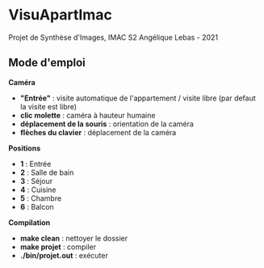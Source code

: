 # VisuApartImac
Projet de Synthèse d'Images, IMAC S2 
Angélique Lebas - 2021

## Mode d'emploi

__Caméra__
- **"Entrée"** : visite automatique de l'appartement / visite libre (par defaut la visite est libre)
- **clic molette** : caméra à hauteur humaine
- **déplacement de la souris** : orientation de la caméra
- **flèches du clavier** : déplacement de la caméra

__Positions__
- **1** : Entrée
- **2** : Salle de bain
- **3** : Séjour
- **4** : Cuisine
- **5** : Chambre
- **6** : Balcon

__Compilation__ 
- **make clean** : nettoyer le dossier
- **make projet** : compiler
- **./bin/projet.out** : exécuter